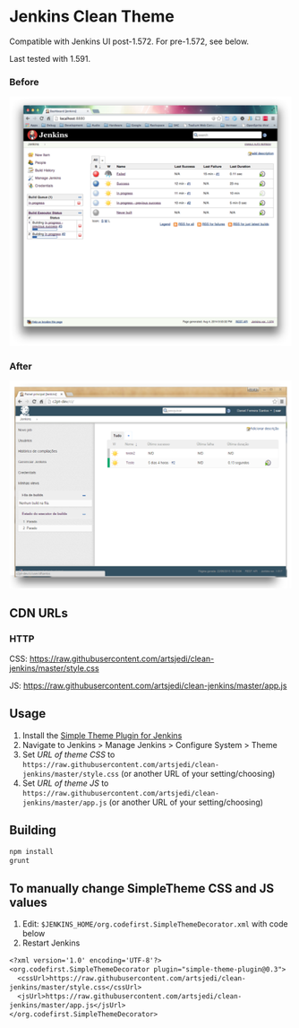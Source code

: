 # Jenkins Clean Theme

Compatible with Jenkins UI post-1.572. For pre-1.572, see below.

Last tested with 1.591.

### Before

![Before](cleanJenkinsBefore.png "Before")

### After

![After](cleanJenkinsAfter.png "After")

## CDN URLs

### HTTP

CSS: https://raw.githubusercontent.com/artsjedi/clean-jenkins/master/style.css

JS: https://raw.githubusercontent.com/artsjedi/clean-jenkins/master/app.js


## Usage

1. Install the [Simple Theme Plugin for Jenkins](https://wiki.jenkins-ci.org/display/JENKINS/Simple+Theme+Plugin)
2. Navigate to Jenkins > Manage Jenkins > Configure System > Theme
3. Set _URL of theme CSS_ to `https://raw.githubusercontent.com/artsjedi/clean-jenkins/master/style.css` (or another URL of your setting/choosing)
4. Set _URL of theme JS_ to `https://raw.githubusercontent.com/artsjedi/clean-jenkins/master/app.js` (or another URL of your setting/choosing)

## Building

```
npm install
grunt
```

## To manually change SimpleTheme CSS and JS values

1. Edit: `$JENKINS_HOME/org.codefirst.SimpleThemeDecorator.xml` with code below
2. Restart Jenkins

```
<?xml version='1.0' encoding='UTF-8'?>
<org.codefirst.SimpleThemeDecorator plugin="simple-theme-plugin@0.3">
  <cssUrl>https://raw.githubusercontent.com/artsjedi/clean-jenkins/master/style.css</cssUrl>
  <jsUrl>https://raw.githubusercontent.com/artsjedi/clean-jenkins/master/app.js</jsUrl>
</org.codefirst.SimpleThemeDecorator>
```
